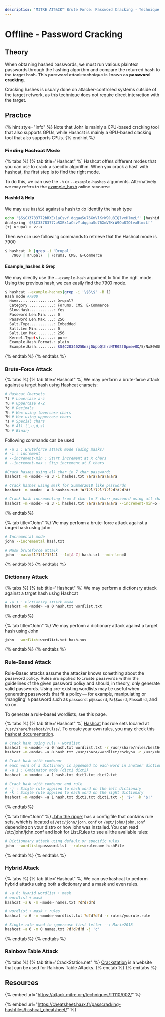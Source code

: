 ```yaml
---
description: 'MITRE ATT&CK™ Brute Force: Password Cracking - Technique T1110.002'
---
```


# Offline - Password Cracking

## Theory

When obtaining hashed passwords, we must run various plaintext passwords through the hashing algorithm and compare the returned hash to the target hash. This password attack technique is known as **password cracking**.

Cracking hashes is usually done on attacker-controlled systems outside of the target network, as this technique does not require direct interaction with the target.

## Practice

{% hint style="info" %}
Note that John is mainly a CPU-based cracking tool that also supports GPUs, while Hashcat is mainly a GPU-based cracking tool that also supports CPUs.
{% endhint %}

### Finding Hashcat Mode

{% tabs %}
{% tab title="Hashcat" %}
Hashcat offers different modes that you can use to crack a specific algorithm. When you crack a hash with hashcat, the first step is to find the right mode.

To do this, we can use the `-h` or `--example-hashes` arguments. Alternatively we may refers to the [example\_hash](https://hashcat.net/wiki/doku.php?id=example\_hashes) online resource.

#### HashId & Help

We may use `hashid` against a hash to do identify the hash type

```bash
echo '$S$C33783772bRXEx1aCsvY.dqgaaSu76XmVlKrW9Qu8IQlvxHlmzLf' |hashid
Analyzing '$S$C33783772bRXEx1aCsvY.dqgaaSu76XmVlKrW9Qu8IQlvxHlmzLf'
[+] Drupal > v7.x
```

Then we can use following commands to retrieve that the Hashcat mode is 7900

```bash
$ hashcat -h |grep -i 'Drupal'
   7900 | Drupal7  | Forums, CMS, E-Commerce
```

#### Example\_hashes & Grep

We may directly use the `--example-hash` argument to find the right mode. Using the previous hash, we can easily find the 7900 mode.

```bash
$ hashcat --example-hashes|grep -i '\$S\$' -B 11
Hash mode #7900
  Name................: Drupal7
  Category............: Forums, CMS, E-Commerce
  Slow.Hash...........: Yes
  Password.Len.Min....: 0
  Password.Len.Max....: 256
  Salt.Type...........: Embedded
  Salt.Len.Min........: 0
  Salt.Len.Max........: 256
  Kernel.Type(s)......: pure
  Example.Hash.Format.: plain
  Example.Hash........: $S$C20340258nzjDWpoQthrdNTR02f0pmev0K/5/Nx80WSkOQcPEQRh
```
{% endtab %}
{% endtabs %}

### Brute-Force Attack

{% tabs %}
{% tab title="Hashcat" %}
We may perform a brute-force attack against a target hash using Hashcat charsets:

```bash
# Hashcat Charsets
?l # Lowercase a-z
?u # Uppercase A-Z
?d # Decimals
?h # Hex using lowercase chars
?H # Hex using uppercase chars
?s # Special chars
?a # All (l,u,d,s)
?b # Binary
```

Following commands can be used

```bash
# -a 3 : Bruteforce attack mode (using masks)
# -i : increment
# --increment-min : Start increment at X chars
# --increment-max : Stop increment at X chars

#Crack hashes using all char in 7 char passwords
hashcat -m <mode> -a 3 -i hashes.txt ?a?a?a?a?a?a?a

# Crack hashes using mask for Summer2018 like passwords
hashcat -m <mode> -a 3 hashes.txt ?u?l?l?l?l?l?l?d?d?d?d!

# Crack hash incrementing from 5 char to 7 chars password using all chars (?a)
hashcat -m <mode> -a 3 -i hashes.txt ?a?a?a?a?a?a?a --increment-min=5 --increment-max=7
```
{% endtab %}

{% tab title="John" %}
We may perform a brute-force attack against a target hash using john:

```bash
# Incremental mode
john --incremental hash.txt

# Mask bruteforce attack
john --mask=?1?1?1?1?1?1 --1=[A-Z] hash.txt --min-len=8
```
{% endtab %}
{% endtabs %}

### Dictionary Attack

{% tabs %}
{% tab title="Hashcat" %}
We may perform a dictionary attack against a target hash using Hashcat

```bash
# -a 1 : Dictionary attack mode
hashcat -m <mode> -a 0 hash.txt wordlist.txt
```
{% endtab %}

{% tab title="John" %}
We may perform a dictionary attack against a target hash using John

```bash
john --wordlist=wordlist.txt hash.txt
```
{% endtab %}
{% endtabs %}

### **Rule-Based Attack**

Rule-Based attacks assume the attacker knows something about the password policy. Rules are applied to create passwords within the guidelines of the given password policy and should, in theory, only generate valid passwords. Using pre-existing wordlists may be useful when generating passwords that fit a policy — for example, manipulating or 'mangling' a password such as `password`: `p@ssword`, `Pa$$word`, `Passw0rd`, and so on.

To generate a rule-based wordlists, [see this page](../generate-wordlists.md#rules-based-wordlists).

{% tabs %}
{% tab title="Hashcat" %}
[Hashcat](https://github.com/hashcat/hashcat) has rule sets located at `/usr/share/hashcat/rules/`. To create your own rules, you may check this [hashcat documentation](https://hashcat.net/wiki/doku.php?id=rule\_based\_attack).

```bash
# Crack hash using rule + wordlist
hashcat -m <mode> -a 0 hash.txt wordlist.txt -r /usr/share/rules/best64.rule
hashcat -m <mode> -a 0 hash.txt /usr/share/wordlist/rockyou -r /usr/share/hashcat/rules/rockyou-30000.rule

# Crack hash with combinor
# each word of a dictionary is appended to each word in another dictionary. (left and right)
# -a 1 : Combinator mode (dict1 dict2)
hashcat -m <mode> -a 1 hash.txt dict1.txt dict2.txt

# Crack hash with combinor and rule
# -j : Single rule applied to each word on the left dictionary
# -k : Single rule applied to each word on the right dictionary
hashcat -m <mode> -a 1 hash.txt dict1.txt dict1.txt -j '$-' -k '$!'
```
{% endtab %}

{% tab title="John" %}
[John the ripper](https://github.com/openwall/john) has a config file that contains rule sets, which is located at `/etc/john/john.conf` or `/opt/john/john.conf` depending on your distro or how john was installed. You can read /etc/john/john.conf and look for List.Rules to see all the available rules:

```bash
# Dictionnary attack using default or specific rules
john --wordlist=password.lst --rules=rulename hashFile
```
{% endtab %}
{% endtabs %}

### **Hybrid Attack**

{% tabs %}
{% tab title="Hashcat" %}
We can use hashcat to perform hybrid attacks using both a dictionary and a mask and even rules.

```bash
# -a 6: Hybrid wordlist + mask
# wordlist + mask
hashcat -a 6 -m <mode> names.txt ?d?d?d?d

# wordlist + mask + rules
hashcat -a 6 -m <mode> wordlist.txt ?d?d?d?d -r rules/yourule.rule

# Single rule used to uppercase first letter --> Marie2018
hashcat -a 6 -m 0 names.txt ?d?d?d?d -j 'c'
```
{% endtab %}
{% endtabs %}

### **Rainbow Table Attack**

{% tabs %}
{% tab title="CrackStation.net" %}
[Crackstation](https://crackstation.net/) is a website that can be used for Rainbow Table Attacks.
{% endtab %}
{% endtabs %}

## Resources

{% embed url="https://attack.mitre.org/techniques/T1110/002/" %}

{% embed url="https://cheatsheet.haax.fr/passcracking-hashfiles/hashcat_cheatsheet/" %}
